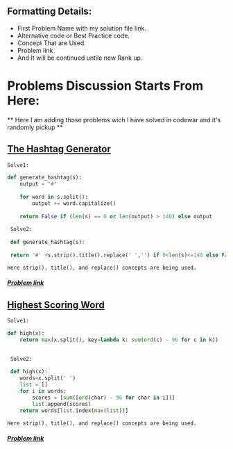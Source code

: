 ## Formatting Details:

- First Problem Name with my solution file link.
- Alternative code or Best Practice code.
- Concept That are Used.
- Problem link
- And It will be continued untile new Rank up.

# Problems Discussion Starts From Here:
** Here I am adding those problems wich I have solved in codewar and it's randomly pickup **


## [The Hashtag Generator](https://github.com/samiulislamponik/codewar/blob/master/6kyu/Hashtag_generator.py 'Problem-1')

```python
Solve1:

def generate_hashtag(s):
    output = "#"
    
    for word in s.split():
        output += word.capitalize()
    
    return False if (len(s) == 0 or len(output) > 140) else output
  
 Solve2:
 
 def generate_hashtag(s): 
 
 return '#' +s.strip().title().replace(' ','') if 0<len(s)<=140 else False


```

` Here strip(), title(), and replace() concepts are being used. `


##### [Problem link](https://www.codewars.com/kata/52449b062fb80683ec000024/python 'Codewar Problem')



## [Highest Scoring Word](https://github.com/samiulislamponik/codewar/blob/master/6kyu/Hashtag_generator.py 'Problem-2')

```python
Solve1:

def high(x):
    return max(x.split(), key=lambda k: sum(ord(c) - 96 for c in k))

  
 Solve2:
 
 def high(x):
    words=x.split(' ')
    list = []
    for i in words:
        scores = [sum([ord(char) - 96 for char in i])]
        list.append(scores)
    return words[list.index(max(list))]


```

` Here strip(), title(), and replace() concepts are being used. `


##### [Problem link](https://www.codewars.com/kata/57eb8fcdf670e99d9b000272/train/python 'Codewar Problem')



